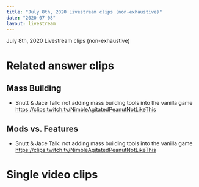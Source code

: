 ```yaml
---
title: "July 8th, 2020 Livestream clips (non-exhaustive)"
date: "2020-07-08"
layout: livestream
---
```

July 8th, 2020 Livestream clips (non-exhaustive)

# Related answer clips

## Mass Building
* Snutt & Jace Talk: not adding mass building tools into the vanilla game https://clips.twitch.tv/NimbleAgitatedPeanutNotLikeThis

## Mods vs. Features
* Snutt & Jace Talk: not adding mass building tools into the vanilla game https://clips.twitch.tv/NimbleAgitatedPeanutNotLikeThis

# Single video clips
